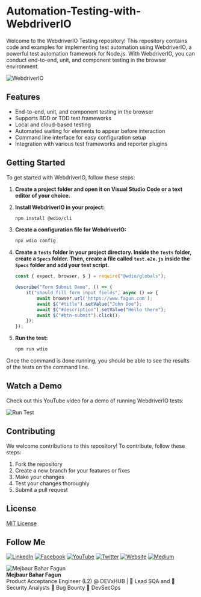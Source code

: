 # Automation-Testing-with-WebdriverIO

Welcome to the WebdriverIO Testing repository! This repository contains code and examples for implementing test automation using WebdriverIO, a powerful test automation framework for Node.js. With WebdriverIO, you can conduct end-to-end, unit, and component testing in the browser environment.

![WebdriverIO](https://th.bing.com/th/id/OIP.Oih_pPGaXHEMV1uY_0erZQAAAA?rs=1&pid=ImgDetMain)

## Features

- End-to-end, unit, and component testing in the browser
- Supports BDD or TDD test frameworks
- Local and cloud-based testing
- Automated waiting for elements to appear before interaction
- Command line interface for easy configuration setup
- Integration with various test frameworks and reporter plugins


## Getting Started

To get started with WebdriverIO, follow these steps:

1. **Create a project folder and open it on Visual Studio Code or a text editor of your choice.**

2. **Install WebdriverIO in your project:**

    ```bash
    npm install @wdio/cli
    ```

3. **Create a configuration file for WebdriverIO:**

    ```bash
    npx wdio config
    ```

4. **Create a `Tests` folder in your project directory. Inside the `Tests` folder, create a `Specs` folder. Then, create a file called `test.e2e.js` inside the `Specs` folder and add your test script.**

    ```javascript
    const { expect, browser, $ } = require("@wdio/globals");

    describe("Form Submit Demo", () => {
        it("should fill form input fields", async () => {
            await browser.url('https://www.fagun.com');
            await $("#title").setValue("John Doe");
            await $("#description").setValue("Hello there");
            await $("#btn-submit").click();
        });
    });
    ```

5. **Run the test:**

    ```bash
    npm run wdio
    ```

Once the command is done running, you should be able to see the results of the tests on the command line.

## Watch a Demo

Check out this YouTube video for a demo of running WebdriverIO tests:

![Run Test](https://webdriver.io/img/create-wdio-dark.gif)

## Contributing

We welcome contributions to this repository! To contribute, follow these steps:

1. Fork the repository
2. Create a new branch for your features or fixes
3. Make your changes
4. Test your changes thoroughly
5. Submit a pull request

## License

[MIT License](LICENSE)


## Follow Me

[![LinkedIn](https://img.shields.io/badge/LinkedIn-Connect-blue)](https://www.linkedin.com/in/mejbaur/)
[![Facebook](https://img.shields.io/badge/Facebook-Follow-blue)](https://www.facebook.com/mbfagun)
[![YouTube](https://img.shields.io/badge/YouTube-Subscribe-red)](https://www.youtube.com/channel/UC4Pgj5J2ZUxAVH9iAPfqL5g)
[![Twitter](https://img.shields.io/badge/Twitter-Follow-blue)](https://twitter.com/fagun018)
[![Website](https://img.shields.io/badge/Website-Visit-blue)](https://mbfagun.blogspot.com/)
[![Medium](https://img.shields.io/badge/Medium-Follow-blue)](https://fagun18.medium.com/)


![Mejbaur Bahar Fagun](https://th.bing.com/th/id/OIP.kZ7sZWgg-zvkLAeAjttqpgHaHa?rs=1&pid=ImgDetMain)  
**Mejbaur Bahar Fagun**  
Product Acceptance Engineer (L2) @ DEVxHUB | 🥸 Lead SQA and 🐞 Security Analysts 🐛 Bug Bounty 👻 DevSecOps
